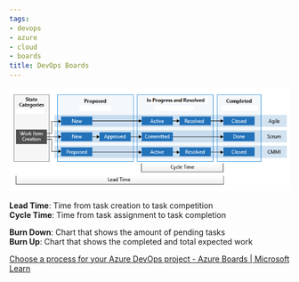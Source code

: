 ```yaml
---
tags:
- devops
- azure
- cloud
- boards
title: DevOps Boards
---
```


![Lead and Cycle Time](../../images/cycle-lead-time-concept.png)

**Lead Time**: Time from task creation to task competition  
**Cycle Time**: Time from task assignment to task completion

**Burn Down**: Chart that shows the amount of pending tasks  
**Burn Up**: Chart that shows the completed and total expected work

[Choose a process for your Azure DevOps project - Azure Boards | Microsoft Learn](https://learn.microsoft.com/en-us/azure/devops/boards/work-items/guidance/choose-process?view=azure-devops&tabs=agile-process)